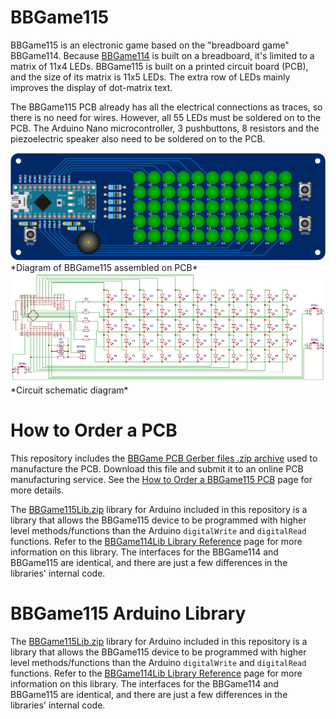 # BBGame115

BBGame115 is an electronic game based on the "breadboard game" BBGame114. Because [BBGame114](https://github.com/mtejada11/BBGame114/wiki) is built on a breadboard, it's limited to a matrix of 11x4 LEDs. BBGame115 is built on a printed circuit board (PCB), and the size of its matrix is 11x5 LEDs. The extra row of LEDs mainly improves the display of dot-matrix text.

The BBGame115 PCB already has all the electrical connections as traces, so there is no need for wires. However, all 55 LEDs must be soldered on to the PCB. The Arduino Nano microcontroller, 3 pushbuttons, 8 resistors and the piezoelectric speaker also need to be soldered on to the PCB.

<img src="https://github.com/mtejada11/BBGame115/raw/master/PCB/bbgame115_pcb_assembled.png" width="800" alt="BBGame115 assembled on PCB">
*Diagram of BBGame115 assembled on PCB*
<br>
<img src="https://github.com/mtejada11/BBGame115/raw/master/PCB/bbgame115_pcb_schematic.png" width="800" alt="BBGame115 circuit schematic">
*Circuit schematic diagram*

# How to Order a PCB

This repository includes the [BBGame PCB Gerber files .zip archive](https://github.com/mtejada11/BBGame115/raw/master/PCB/bbgame115_pcb_v2_4_gerber.zip) used to manufacture the PCB. Download this file and submit it to an online PCB manufacturing service. See the [How to Order a BBGame115 PCB](https://github.com/mtejada11/BBGame115/wiki/How-to-Order-a-BBGame115-PCB) page for more details. 

The [BBGame115Lib.zip](https://github.com/mtejada11/BBGame115/raw/master/Lib/BBGame114Lib.zip?raw=true) library for Arduino included in this repository is a library that allows the BBGame115 device to be programmed with higher level methods/functions than the Arduino `digitalWrite` and `digitalRead` functions. Refer to the [BBGame114Lib Library Reference](https://github.com/mtejada11/BBGame114/wiki/BBGame114Lib-Library-Reference) page for more information on this library. The interfaces for the BBGame114 and BBGame115 are identical, and there are just a few differences in the libraries' internal code. 

# BBGame115 Arduino Library

The [BBGame115Lib.zip](https://github.com/mtejada11/BBGame115/raw/master/Lib/BBGame114Lib.zip?raw=true) library for Arduino included in this repository is a library that allows the BBGame115 device to be programmed with higher level methods/functions than the Arduino `digitalWrite` and `digitalRead` functions. Refer to the [BBGame114Lib Library Reference](https://github.com/mtejada11/BBGame114/wiki/BBGame114Lib-Library-Reference) page for more information on this library. The interfaces for the BBGame114 and BBGame115 are identical, and there are just a few differences in the libraries' internal code. 

